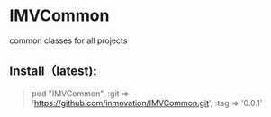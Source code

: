 # IMVCommon
common classes for all projects
## Install（latest):
> pod "IMVCommon", :git => 'https://github.com/inmovation/IMVCommon.git', :tag => '0.0.1'

